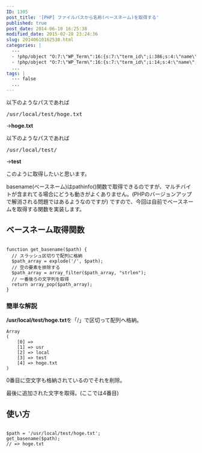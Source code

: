 ```yaml
---
ID: 1305
post_title: '[PHP] ファイルパスから名称(ベースネーム)を取得する'
published: true
post_date: 2014-06-10 16:25:38
modified_date: 2015-02-28 23:24:36
slug: 20140610162538.html
categories: |
  ---
  - !php/object "O:7:\"WP_Term\":16:{s:7:\"term_id\";i:386;s:4:\"name\";s:3:\"PHP\";s:4:\"slug\";s:3:\"php\";s:10:\"term_group\";i:0;s:16:\"term_taxonomy_id\";i:404;s:8:\"taxonomy\";s:8:\"category\";s:11:\"description\";s:0:\"\";s:6:\"parent\";i:0;s:5:\"count\";i:23;s:6:\"filter\";s:3:\"raw\";s:6:\"cat_ID\";i:386;s:14:\"category_count\";i:23;s:20:\"category_description\";s:0:\"\";s:8:\"cat_name\";s:3:\"PHP\";s:17:\"category_nicename\";s:3:\"php\";s:15:\"category_parent\";i:0;}"
  - !php/object "O:7:\"WP_Term\":16:{s:7:\"term_id\";i:14;s:4:\"name\";s:15:\"\u30D7\u30ED\u30B0\u30E9\u30E0\";s:4:\"slug\";s:7:\"program\";s:10:\"term_group\";i:0;s:16:\"term_taxonomy_id\";i:14;s:8:\"taxonomy\";s:8:\"category\";s:11:\"description\";s:0:\"\";s:6:\"parent\";i:0;s:5:\"count\";i:121;s:6:\"filter\";s:3:\"raw\";s:6:\"cat_ID\";i:14;s:14:\"category_count\";i:121;s:20:\"category_description\";s:0:\"\";s:8:\"cat_name\";s:15:\"\u30D7\u30ED\u30B0\u30E9\u30E0\";s:17:\"category_nicename\";s:7:\"program\";s:15:\"category_parent\";i:0;}"
  ...
tags: |
  --- false
  ...
---
```

以下のようなパスであれば
<pre>/usr/local/test/hoge.txt</pre>
→<b>hoge.txt</b>
  
以下のようなパスであれば
<pre>/usr/local/test/</pre>
→<b>test</b>

このように取得したいと思います。

basename(ベースネーム)はpathinfo()関数で取得できるのですが、マルチバイトが含まれてる場合にどうも動きがよくありません。<span class="text-muted">(PHPのバージョンアップで解消される問題ではあるようなのですが)</span>
ですので、今回は自前でベースネームを取得する関数を実装します。
<!--more-->
<h2>ベースネーム取得関数</h2>
<pre class="language-php"><code>
function get_basename($path) {
  // スラッシュ区切りで配列に格納
  $path_array = explode('/', $path);
  // 空の要素を排除する
  $path_array = array_filter($path_array, "strlen");
  // 一番後ろの文字列を取得
  return array_pop($path_array);
}
</code></pre>

<h3>簡単な解説</h3>
<b>/usr/local/test/hoge.txt</b>を「/」で区切って配列へ格納。
<pre class="language-php"><code>Array
(
    [0] => 
    [1] => usr
    [2] => local
    [3] => test
    [4] => hoge.txt
)</code></pre>

0番目に空文字も格納されているのでそれを削除。

最後に追加された文字を取得。(ここでは4番目)

<h2>使い方</h2>
<pre class="language-php"><code>
$path = '/usr/local/test/hoge.txt';
get_basename($path);
// => hoge.txt
</code></pre>